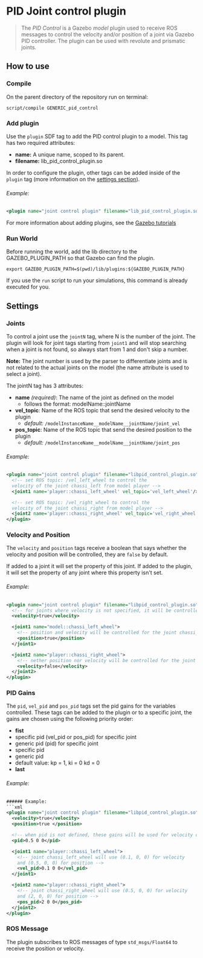 # PID Joint control plugin
> The *PID Control* is a Gazebo *model* plugin used to receive ROS messages to control the velocity and/or position of a joint via Gazebo PID controller. The plugin can be used with revolute and prismatic joints.

## How to use
### Compile
On the parent directory of the repository run on terminal:

```
script/compile GENERIC_pid_control
```

### Add plugin
Use the `plugin` SDF tag to add the PID control plugin to a model.
This tag has two required attributes:
* **name:** A unique name, scoped to its parent.
* **filename:** lib_pid_control_plugin.so

In order to configure the plugin, other tags can be added inside of the `plugin` tag (more information on the [settings section](#settings)).

###### Example:

```xml
<plugin name="joint control plugin" filename="lib_pid_control_plugin.so"/>
```
For more information about adding plugins, see the [Gazebo tutorials](http://gazebosim.org/tutorials?tut=plugins_model&cat=running_the_plugin#RunningthePlugin.)

### Run World
Before running the world, add the lib directory to the GAZEBO_PLUGIN_PATH so that Gazebo can find the plugin.

```
export GAZEBO_PLUGIN_PATH=$(pwd)/lib/plugins:${GAZEBO_PLUGIN_PATH}
```

If you use the `run` script to run your simulations, this command is already executed for you.

## Settings

### Joints
To control a joint use the `jointN` tag, where N is the number of the joint.
The plugin will look for joint tags starting from `joint1` and will stop searching when a joint is not found, so always start from 1 and don't skip a number.

**Note:** The joint number is used by the parser to differentiate joints and is not related to the actual joints on the model (the name attribute is used to select a joint).

The jointN tag has 3 attributes:
* **name** *(required)*: The name of the joint as defined on the model
  * follows the format: modelName::jointName
* **vel_topic**: Name of the ROS topic that send the desired velocity to the plugin
  * *default:* `/modelInstanceName__modelName__jointName/joint_vel`
* **pos_topic**: Name of the ROS topic that send the desired position to the plugin
  * *default:* `/modelInstanceName__modelName__jointName/joint_pos`

###### Example:
```xml
<plugin name="joint control plugin" filename="libpid_control_plugin.so">
  <!-- set ROS topic: /vel_left_wheel to control the
  velocity of the joint chassi_left from model player -->
  <joint1 name='player::chassi_left_wheel' vel_topic='vel_left_wheel'/>

  <!-- set ROS topic: /vel_right_wheel to control the
  velocity of the joint chassi_right from model player -->
  <joint2 name='player::chassi_right_wheel' vel_topic='vel_right_wheel'/>
</plugin>
```

### Velocity and Position
The `velocity` and `position` tags receive a boolean that says whether the velocity and position will be controlled, they are `false` by default.

If added to a joint it will set the property of this joint. If added to the plugin, it will set the property of any joint where this property isn't set.

###### Example:
```xml
<plugin name="joint control plugin" filename="libpid_control_plugin.so">
  <!-- for joints where velocity is not specified, it will be controlled, position won't -->
  <velocity>true</velocity>

  <joint1 name="model::chassi_left_wheel">
    <!-- position and velocity will be controlled for the joint chassi_left_wheel -->
    <position>true</position>
  </joint1>

  <joint2 name="player::chassi_right_wheel">
    <!-- nether position nor velocity will be controlled for the joint chassi_right_wheel -->
    <velocity>false</velocity>
  </joint2>
</plugin>
```

### PID Gains
The `pid`, `vel_pid` and `pos_pid` tags set the pid gains for the variables controlled. These tags can be added to the plugin or to a specific joint, the gains are chosen using the following priority order:

* **fist**
* specific pid (vel_pid or pos_pid) for specific joint
* generic pid (pid) for specific joint
* specific pid
* generic pid
* default value: kp = 1,  ki = 0 kd = 0
* **last**

###### Example:
```xml
###### Example:
```xml
<plugin name="joint control plugin" filename="libpid_control_plugin.so">
  <velocity>true</velocity>
  <position>true </position>

  <!-- when pid is not defined, these gains will be used for velocity or position -->
  <pid>0.5 0 0</pid>

  <joint1 name="player::chassi_left_wheel">
    <!-- joint chassi_left_wheel will use (0.1, 0, 0) for velocity
    and (0.5, 0, 0) for position -->
    <vel_pid>0.1 0 0</vel_pid>
  </joint1>

  <joint2 name="player::chassi_right_wheel">
    <!-- joint chassi_right_wheel will use (0.5, 0, 0) for velocity
    and (2, 0, 0) for position -->
    <pos_pid>2 0 0</pos_pid>
  </joint2>
</plugin>
```

### ROS Message
The plugin subscribes to ROS messages of type `std_msgs/Float64` to receive the position or velocity.
